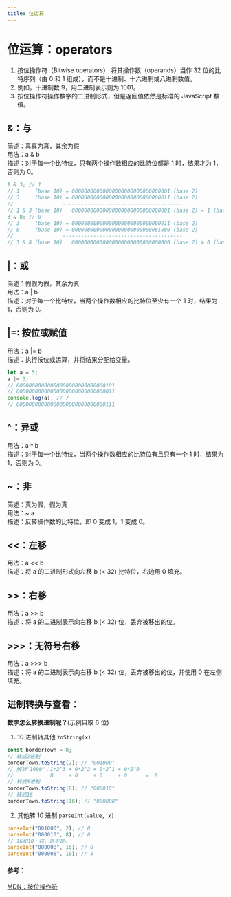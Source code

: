 ```yaml
---
title: 位运算
---
```


# 位运算：operators

1. 按位操作符（Bitwise operators） 将其操作数（operands）当作 32 位的比特序列（由 0 和 1 组成），而不是十进制、十六进制或八进制数值。
2. 例如，十进制数 9，用二进制表示则为 1001。
3. 按位操作符操作数字的二进制形式，但是返回值依然是标准的 JavaScript 数值。

## &：与

简述：真真为真，其余为假  
用法：a & b  
描述：对于每一个比特位，只有两个操作数相应的比特位都是 1 时，结果才为 1，否则为 0。

```js {5,10}
1 & 3; // 1
// 1     (base 10) = 00000000000000000000000000000001 (base 2)
// 3     (base 10) = 00000000000000000000000000000011 (base 2)
//                ---------------------------------------
// 1 & 3 (base 10)   00000000000000000000000000000001 (base 2) = 1 (base 10)
3 & 8; // 0
// 3     (base 10) = 00000000000000000000000000000011 (base 2)
// 8     (base 10) = 00000000000000000000000000001000 (base 2)
//                ---------------------------------------
// 3 & 8 (base 10)   00000000000000000000000000000000 (base 2) = 0 (base 10)
```

## |：或

简述：假假为假，其余为真  
用法：a | b  
描述：对于每一个比特位，当两个操作数相应的比特位至少有一个 1 时，结果为 1，否则为 0。

## |=: 按位或赋值

用法：a |= b  
描述：执行按位或运算，并将结果分配给变量。

```ts
let a = 5;
a |= 3;
// 00000000000000000000000000000101
// 00000000000000000000000000000011
console.log(a); // 7
// 00000000000000000000000000000111
```

## ^：异或

用法：a ^ b  
描述：对于每一个比特位，当两个操作数相应的比特位有且只有一个 1 时，结果为 1，否则为 0。

## ~：非

简述：真为假，假为真  
用法：~ a  
描述：反转操作数的比特位，即 0 变成 1，1 变成 0。

## <<：左移

用法：a << b  
描述：将 a 的二进制形式向左移 b (< 32) 比特位，右边用 0 填充。

## >>：右移

用法：a >> b  
描述：将 a 的二进制表示向右移 b (< 32) 位，丢弃被移出的位。

## >>>：无符号右移

用法：a >>> b  
描述：将 a 的二进制表示向右移 b (< 32) 位，丢弃被移出的位，并使用 0 在左侧填充。

## 进制转换与查看：

**数字怎么转换进制呢？**(示例只取 6 位)

1. 10 进制转其他 `toString(x)`

```js {5}
const borderTown = 8;
// 转成2进制
borderTown.toString(2); // "001000"
// 解析"1000"：1*2^3 + 0*2^2 + 0*2^1 + 0*2^0
//            8     + 0     + 0     + 0      =  8
// 转成8进制
borderTown.toString(8); // "000010"
// 转成16
borderTown.toString(16); // "000008"
```

2. 其他转 10 进制 `parseInt(value, x)`

```js
parseInt("001000", 2); // 8
parseInt("000010", 8); // 8
// 16和10一样，是不是。
parseInt("000008", 16); // 8
parseInt("000008", 10); // 8
```

#### 参考：

[MDN：按位操作符](https://developer.mozilla.org/zh-CN/docs/conflicting/Web/JavaScript/Reference/Operators_7c8eb9475d97a4a734c5991857698560#left_shift)
